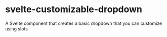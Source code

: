 # svelte-customizable-dropdown
A Svelte component that creates a basic dropdown that you can customize using slots
